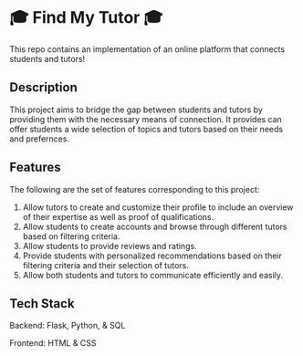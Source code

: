 # 🎓 Find My Tutor 🎓
This repo contains an implementation of an online platform that connects students and tutors!

## Description 
This project aims to bridge the gap between students and tutors by providing them with the necessary means of connection. It provides can offer students a wide selection of topics and tutors based on their needs and prefernces.


## Features
The following are the set of features corresponding to this project:
1.	Allow tutors to create and customize their profile to include an overview of their expertise as well as proof of qualifications.
2.	Allow students to create accounts and browse through different tutors based on filtering criteria. 
3.	Allow students to provide reviews and ratings.
4.	Provide students with personalized recommendations based on their filtering criteria and their selection of tutors.
5.	Allow both students and tutors to communicate efficiently and easily.


## Tech Stack
Backend: Flask, Python, & SQL

Frontend: HTML & CSS
